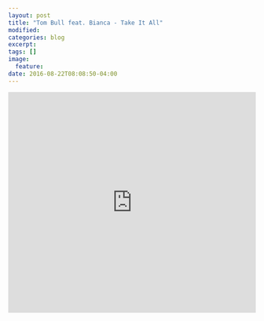 ```yaml
---
layout: post
title: "Tom Bull feat. Bianca - Take It All"
modified:
categories: blog
excerpt:
tags: []
image:
  feature:
date: 2016-08-22T08:08:50-04:00
---
```


<iframe width="100%" height="450" scrolling="no" frameborder="no" src="https://w.soundcloud.com/player/?url=https%3A//api.soundcloud.com/tracks/273811249&amp;auto_play=false&amp;hide_related=false&amp;show_comments=true&amp;show_user=true&amp;show_reposts=false&amp;visual=true"></iframe>
